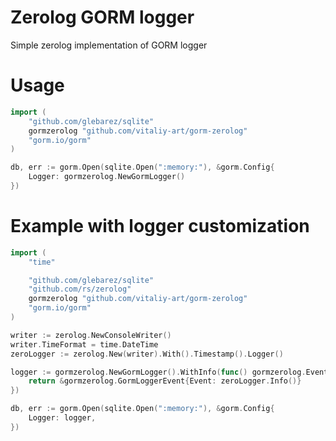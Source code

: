 # Zerolog GORM logger
Simple zerolog implementation of GORM logger

# Usage

```go
import (
	"github.com/glebarez/sqlite"
	gormzerolog "github.com/vitaliy-art/gorm-zerolog"
	"gorm.io/gorm"
)

db, err := gorm.Open(sqlite.Open(":memory:"), &gorm.Config{
    Logger: gormzerolog.NewGormLogger()
})
```

# Example with logger customization

```go
import (
	"time"

	"github.com/glebarez/sqlite"
	"github.com/rs/zerolog"
	gormzerolog "github.com/vitaliy-art/gorm-zerolog"
	"gorm.io/gorm"
)

writer := zerolog.NewConsoleWriter()
writer.TimeFormat = time.DateTime
zeroLogger := zerolog.New(writer).With().Timestamp().Logger()

logger := gormzerolog.NewGormLogger().WithInfo(func() gormzerolog.Event {
    return &gormzerolog.GormLoggerEvent{Event: zeroLogger.Info()}
})

db, err := gorm.Open(sqlite.Open(":memory:"), &gorm.Config{
    Logger: logger,
})
```
